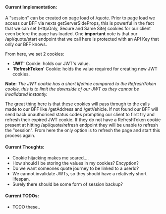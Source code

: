 #### Current Implementation:

A "session" can be created on page load of /quote. Prior to page load we access our BFF via nexts getServerSideProps, this is powerful in the fact that we can set (HttpOnly, Secure and Same Site) cookies for our client even before the page has loaded. One **important** note is that our /api/quote/start endpoint that we call here is protected with an API Key that only our BFF knows.

From here, we set 2 cookies:

- **'JWT'** Cookie: holds our JWT's value.
- **'RefreshToken'** Cookie: holds the value required for creating new JWT cookies.

**Note:** _The JWT cookie has a short lifetime compared to the RefreshToken cookie, this is to limit the downside of our JWT as they cannot be invalidated instantly._

The great thing here is that these cookies will pass through to the calls made to our BFF like /getAddress and /getVehicle. If not found our BFF will send back unauthorised status codes prompting our client to first try and refresh their expired JWT cookie. If they do not have a RefreshToken cookie present at hitting /api/quote/refresh endpoint they will be unable to refresh the "session". From here the only option is to refresh the page and start this process again.

#### Current Thoughts:

- Cookie hijacking makes me scared....
- How should I be storing the values in my cookies? Encyption?
- Do we want someones quote journey to be linked to a userId?
- We cannot invalidate JWTs, so they should have a relatively short lifespan.
- Surely there should be some form of session backup?

#### Current TODOs:

- TODO these..
